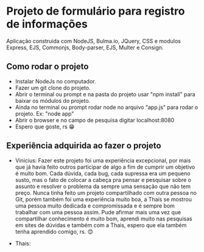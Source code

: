 # Projeto de formulário para registro de informações
Aplicação construida com NodeJS, Bulma.io, JQuery, CSS e modulos Express, EJS, Commonjs, Body-parser, EJS, Multer e Consign.

<h2>Como rodar o projeto </h2>
<ul>
  <li>
    Instalar NodeJs no computador.
  </li>
  <li>
    Fazer um git clone do projeto.
  </li>
  <li>
    Abrir o terminal ou prompt e na pasta do projeto usar "npm install" para baixar os módulos do projeto.
  </li>
  <li>
    Ainda no terminal ou prompt rodar node no arquivo "app.js" para rodar o projeto. Ex: "node app"
  </li>
  <li>
    Abrir o browser e no campo de pesquisa digitar localhost:8080 
  </li>
  <li>
    Espero que goste, rs 😁
  </li>
</ul>
<h2>Experiência adquirida ao fazer o projeto</h2>
<ul>
  <li>
    <p>Vinicius: Fazer este projeto foi uma experiência excepcional, por mais que já havia feito outros participar de algo a fim de cumprir um objetivo é muito bom. Cada dúvida, cada bug, cada supressa era um pequeno susto, mas o fato de colocar a cabeça pra pensar e pesquisar sobre o assunto e resolver o problema da sempre uma sensação que não tem preço. Nunca tinha feito um projeto compartilhado com outra pessoa no Git, porém também foi uma experiência muito boa, a Thaís se mostrou uma pessoa muito dedicada e compromissada e é sempre bom trabalhar com uma pessoa assim. Pude afirmar mais uma vez que compartilhar conhecimento é muito bom, aprendi muito nas pesquisas em sites de dúvidas e também com a Thais, espero que ela também tenha aprendido comigo, rs. 😊 </p>
  </li>
  <li>
    <p>Thais: 
      
   </p>
    
  </li>
 </ul>
